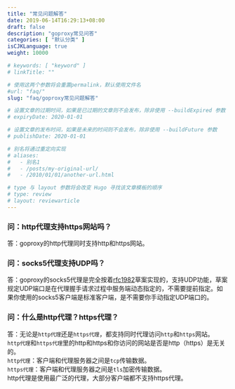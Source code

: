 ```yaml
---
title: "常见问题解答"
date: 2019-06-14T16:29:13+08:00
draft: false
description: "goproxy常见问答"
categories: [ "默认分类" ]
isCJKLanguage: true
weight: 10000

# keywords: [ "keyword" ]
# linkTitle: ""

# 使用这两个参数将会重置permalink，默认使用文件名
#url: "faq/" 
slug: "faq/goproxy常见问题解答"

# 设置文章的过期时间，如果是已过期的文章则不会发布，除非使用 --buildExpired 参数
# expiryDate: 2020-01-01

# 设置文章的发布时间，如果是未来的时间则不会发布，除非使用 --buildFuture 参数
# publishDate: 2020-01-01

# 别名将通过重定向实现
# aliases:
#   - 别名1
#   - /posts/my-original-url/
#   - /2010/01/01/another-url.html

# type 与 layout 参数将会改变 Hugo 寻找该文章模板的顺序
# type: review
# layout: reviewarticle
---
```


### 问：http代理支持https网站吗？
答：goproxy的http代理同时支持http和https网站。

### 问：socks5代理支持UDP吗？
答：goproxy的socks5代理是完全按着[rfc1982](https://tools.ietf.org/html/rfc1928)草案实现的，支持UDP功能，草案规定UDP端口是在代理握手请求过程中服务端动态指定的，不需要提前指定。如果你使用的socks5客户端是标准客户端，是不需要你手动指定UDP端口的。  

### 问：什么是http代理？https代理？
答：无论是`http代理`还是`https代理`，都支持同时代理访问`http`和`https`网站。  
`http代理`和`https代理`里的http和https和你访问的网站是否是http（https）是无关的。  
`http代理`：客户端和代理服务器之间是`tcp`传输数据。  
`https代理`：客户端和代理服务器之间是`tls`加密传输数据。  
http代理是使用最广泛的代理，大部分客户端都不支持https代理。  


